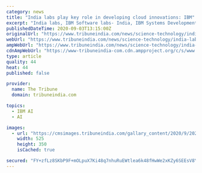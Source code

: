 ```yaml
---
category: news
title: "India labs play key role in developing cloud innovations: IBM"
excerpt: "India labs, IBM Software labs- India, IBM Systems Development labs and IBM Global technology services labs IBM labs in India are playing a key role in developing innovative solutions for cloud technology for local as well as global markets,"
publishedDateTime: 2020-09-03T13:15:00Z
originalUrl: "https://www.tribuneindia.com/news/science-technology/india-labs-play-key-role-in-developing-cloud-innovations-ibm-135816"
webUrl: "https://www.tribuneindia.com/news/science-technology/india-labs-play-key-role-in-developing-cloud-innovations-ibm-135816"
ampWebUrl: "https://www.tribuneindia.com/news/science-technology/india-labs-play-key-role-in-developing-cloud-innovations-ibm-135816"
cdnAmpWebUrl: "https://www-tribuneindia-com.cdn.ampproject.org/c/s/www.tribuneindia.com/news/science-technology/india-labs-play-key-role-in-developing-cloud-innovations-ibm-135816"
type: article
quality: 44
heat: 44
published: false

provider:
  name: The Tribune
  domain: tribuneindia.com

topics:
  - IBM AI
  - AI

images:
  - url: "https://cmsimages.tribuneindia.com/gallary_content/2020/9/2020_9$largeimg_1658279813.jpg"
    width: 525
    height: 350
    isCached: true

secured: "FY+zfLz8SKbP9F+mOLpuX7Ki48q7nhuRuEWtlea6k48fHwWe2xKZy6SEEsV8YuDAAWHwoJePVy+xoky6jZ/biQiOGS1hdkW090dXStfn5wRTtS0yny+cCMqD10Mt0/U02Lf0/qKe+V7a1wM87RSbGFEY++TjhZI8FhD4PYN0BnG4r0Ypo09ssGu3VP3l+BtlFc4wOUYFvEn2bECQDEaN2SHAA8SPiCtVovNMSmKsOfn2AmWfWZfE4STZhN6LBaq0T0QF14xuFrnkvcSDlSBzRpwVoa3kcC60ko3Xdr8Ap2uaExvzrq3i8qPAeaa1ejgWw/kdkBFT13LEzCWyXx4ECnDw39kAmpAgHUzECZUw+Gg=;rt2ClSdFMpBn5v6UPTiGqw=="
---
```


